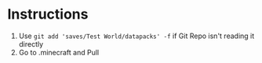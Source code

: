 # Instructions

1. Use `git add 'saves/Test World/datapacks' -f` if Git Repo isn't reading it directly
2. Go to .minecraft and Pull
